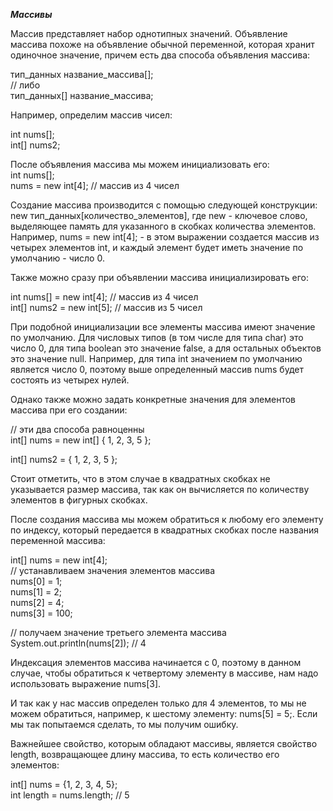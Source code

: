 
***Массивы***

Массив представляет набор однотипных значений. Объявление массива похоже на объявление обычной переменной, которая хранит одиночное значение, причем есть два способа объявления массива:

тип_данных название_массива[];  
// либо  
тип_данных[] название_массива;

Например, определим массив чисел:

int nums[];  
int[] nums2;

После объявления массива мы можем инициализовать его:  
int nums[];  
nums = new int[4];  // массив из 4 чисел  

Создание массива производится с помощью следующей конструкции: new тип_данных[количество_элементов], где new - ключевое слово, выделяющее память для указанного в скобках количества элементов. Например, nums = new int[4]; - в этом выражении создается массив из четырех элементов int, и каждый элемент будет иметь значение по умолчанию - число 0.

Также можно сразу при объявлении массива инициализировать его:

int nums[] = new int[4];    // массив из 4 чисел  
int[] nums2 = new int[5];   // массив из 5 чисел

При подобной инициализации все элементы массива имеют значение по умолчанию. Для числовых типов (в том числе для типа char) это число 0, для типа boolean это значение false, а для остальных объектов это значение null. Например, для типа int значением по умолчанию является число 0, поэтому выше определенный массив nums будет состоять из четырех нулей.

Однако также можно задать конкретные значения для элементов массива при его создании:

// эти два способа равноценны  
int[] nums = new int[] { 1, 2, 3, 5 };  

int[] nums2 = { 1, 2, 3, 5 };

Стоит отметить, что в этом случае в квадратных скобках не указывается размер массива, так как он вычисляется по количеству элементов в фигурных скобках.

После создания массива мы можем обратиться к любому его элементу по индексу, который передается в квадратных скобках после названия переменной массива:

int[] nums = new int[4];  
// устанавливаем значения элементов массива  
nums[0] = 1;  
nums[1] = 2;  
nums[2] = 4;  
nums[3] = 100;  

// получаем значение третьего элемента массива  
System.out.println(nums[2]);    // 4

Индексация элементов массива начинается с 0, поэтому в данном случае, чтобы обратиться к четвертому элементу в массиве, нам надо использовать выражение nums[3].

И так как у нас массив определен только для 4 элементов, то мы не можем обратиться, например, к шестому элементу: nums[5] = 5;. Если мы так попытаемся сделать, то мы получим ошибку.

Важнейшее свойство, которым обладают массивы, является свойство length, возвращающее длину массива, то есть количество его элементов:

int[] nums = {1, 2, 3, 4, 5};  
int length = nums.length;   // 5
